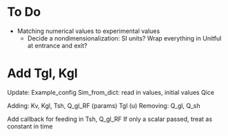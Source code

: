 # To Do

- Matching numerical values to experimental values
    - Decide a nondimensionalization: SI units? Wrap everything in Unitful at entrance and exit?

# Add Tgl, Kgl

Update:
    Example_config
    Sim_from_dict: read in values, initial values
    Qice

Adding: Kv, Kgl, Tsh, Q_gl_RF (params) Tgl (u)
Removing: Q_gl, Q_sh

Add callback for feeding in Tsh, Q_gl_RF
    If only a scalar passed, treat as constant in time

